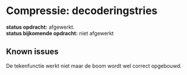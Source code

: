 # Compressie: decoderingstries


**status opdracht:** afgewerkt.   
**status bijkomende opdracht:** niet afgewerkt


## Known issues
De tekenfunctie werkt niet maar de boom wordt wel correct opgebouwd.
